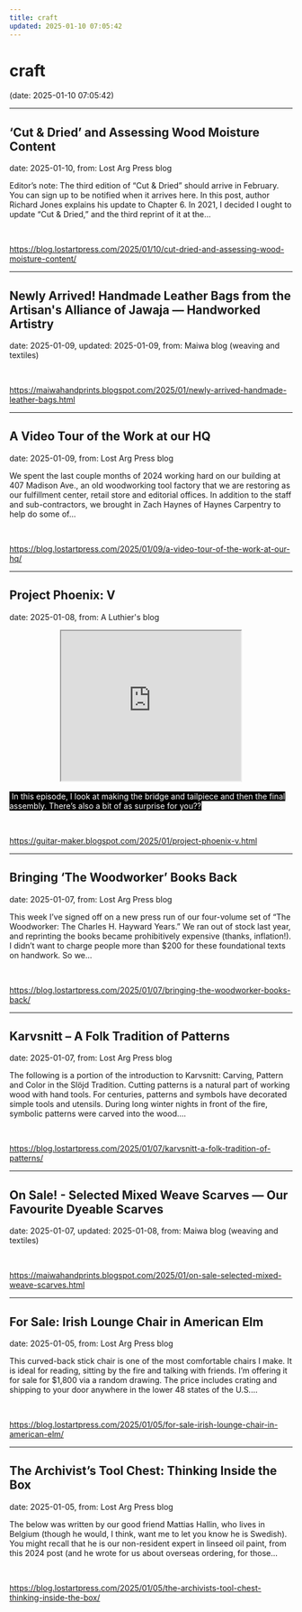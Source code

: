```yaml
---
title: craft
updated: 2025-01-10 07:05:42
---
```


# craft

(date: 2025-01-10 07:05:42)

---

## ‘Cut & Dried’ and Assessing Wood Moisture Content

date: 2025-01-10, from: Lost Arg Press blog

Editor&#8217;s note: The third edition of &#8220;Cut &#38; Dried&#8221; should arrive in February. You can sign up to be notified when it arrives here. In this post, author Richard Jones explains his update to Chapter 6. In 2021, I decided I ought to update “Cut &#38; Dried,” and the third reprint of it at the... 

<br> 

<https://blog.lostartpress.com/2025/01/10/cut-dried-and-assessing-wood-moisture-content/>

---

## Newly Arrived! Handmade Leather Bags from the Artisan's Alliance of Jawaja — Handworked Artistry

date: 2025-01-09, updated: 2025-01-09, from: Maiwa blog (weaving and textiles)

 

<br> 

<https://maiwahandprints.blogspot.com/2025/01/newly-arrived-handmade-leather-bags.html>

---

## A Video Tour of the Work at our HQ

date: 2025-01-09, from: Lost Arg Press blog

We spent the last couple months of 2024 working hard on our building at 407 Madison Ave., an old woodworking tool factory that we are restoring as our fulfillment center, retail store and editorial offices. In addition to the staff and sub-contractors, we brought in Zach Haynes of Haynes Carpentry to help do some of... 

<br> 

<https://blog.lostartpress.com/2025/01/09/a-video-tour-of-the-work-at-our-hq/>

---

## Project Phoenix: V

date: 2025-01-08, from: A Luthier's blog

<p></p><div class="separator" style="clear: both; text-align: center;"><iframe allowfullscreen="" class="BLOG_video_class" height="266" src="https://www.youtube.com/embed/dK5LbBeV694" width="320" youtube-src-id="dK5LbBeV694"></iframe></div><span style="background-color: black; color: white;"><br />&nbsp;In this episode, I look at making the bridge and tailpiece
and then the final assembly. There’s also a bit of as surprise for you??</span><p></p> 

<br> 

<https://guitar-maker.blogspot.com/2025/01/project-phoenix-v.html>

---

## Bringing ‘The Woodworker’ Books Back

date: 2025-01-07, from: Lost Arg Press blog

This week I’ve signed off on a new press run of our four-volume set of “The Woodworker: The Charles H. Hayward Years.” We ran out of stock last year, and reprinting the books became prohibitively expensive (thanks, inflation!). I didn’t want to charge people more than $200 for these foundational texts on handwork. So we... 

<br> 

<https://blog.lostartpress.com/2025/01/07/bringing-the-woodworker-books-back/>

---

## Karvsnitt – A Folk Tradition of Patterns

date: 2025-01-07, from: Lost Arg Press blog

The following is a portion of the introduction to Karvsnitt: Carving, Pattern and Color in the Slöjd Tradition. Cutting patterns is a natural part of working wood with hand tools. For centuries, patterns and symbols have decorated simple tools and utensils. During long winter nights in front of the fire, symbolic patterns were carved into the wood.... 

<br> 

<https://blog.lostartpress.com/2025/01/07/karvsnitt-a-folk-tradition-of-patterns/>

---

## On Sale! - Selected Mixed Weave Scarves — Our Favourite Dyeable Scarves

date: 2025-01-07, updated: 2025-01-08, from: Maiwa blog (weaving and textiles)

 

<br> 

<https://maiwahandprints.blogspot.com/2025/01/on-sale-selected-mixed-weave-scarves.html>

---

## For Sale: Irish Lounge Chair in American Elm

date: 2025-01-05, from: Lost Arg Press blog

This curved-back stick chair is one of the most comfortable chairs I make. It is ideal for reading, sitting by the fire and talking with friends. I’m offering it for sale for $1,800 via a random drawing. The price includes crating and shipping to your door anywhere in the lower 48 states of the U.S.... 

<br> 

<https://blog.lostartpress.com/2025/01/05/for-sale-irish-lounge-chair-in-american-elm/>

---

## The Archivist’s Tool Chest: Thinking Inside the Box

date: 2025-01-05, from: Lost Arg Press blog

The below was written by our good friend Mattias Hallin, who lives in Belgium (though he would, I think, want me to let you know he is Swedish). You might recall that he is our non-resident expert in linseed oil paint, from this 2024 post (and he wrote for us about overseas ordering, for those... 

<br> 

<https://blog.lostartpress.com/2025/01/05/the-archivists-tool-chest-thinking-inside-the-box/>

